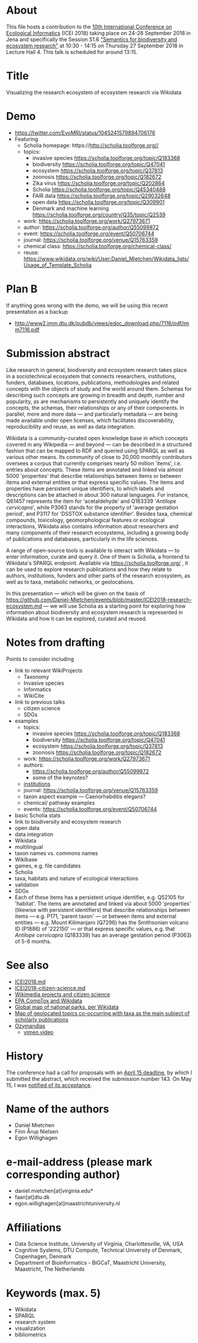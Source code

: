 # About

This file hosts a contribution to the [10th International Conference on Ecological Informatics](http://icei2018.uni-jena.de/)  (ICEI 2018) taking place on 24-28 September 2018 in Jena and specifically the Session S1.6 ["Semantics for biodiversity and ecosystem research"](https://icei2018.uni-jena.de/session/s1-6-semantics/) at 10:30 - 14:15 on Thursday 27 September 2018 in Lecture Hall 4. This talk is scheduled for around 13:15.

# Title

Visualizing the research ecosystem of ecosystem research via Wikidata

# Demo

* https://twitter.com/EvoMRI/status/1045241579894706176
* Featuring
  - Scholia homepage: https://http://scholia.toolforge.org//
  - topics: 
    - invasive species https://scholia.toolforge.org/topic/Q183368
    - biodiversity https://scholia.toolforge.org/topic/Q47041
    - ecosystem https://scholia.toolforge.org/topic/Q37813
    - zoonosis https://scholia.toolforge.org/topic/Q182672
    - Zika virus https://scholia.toolforge.org/topic/Q202864
    - Scholia https://scholia.toolforge.org/topic/Q45340488
    - FAIR data https://scholia.toolforge.org/topic/Q29032648
    - open data https://scholia.toolforge.org/topic/Q309901
    - Denmark and machine learning https://scholia.toolforge.org/country/Q35/topic/Q2539
  - work: https://scholia.toolforge.org/work/Q27973671
  - author: https://scholia.toolforge.org/author/Q55099872
  - event: https://scholia.toolforge.org/event/Q50706744
  - journal: https://scholia.toolforge.org/venue/Q15763359
  - chemical class: https://scholia.toolforge.org/chemical-class/
  - reuse: https://www.wikidata.org/wiki/User:Daniel_Mietchen/Wikidata_lists/Usage_of_Template_Scholia

# Plan B

If anything goes wrong with the demo, we will be using this recent presentation as a backup
* http://www2.imm.dtu.dk/pubdb/views/edoc_download.php/7116/pdf/imm7116.pdf

# Submission abstract

Like research in general, biodiversity and ecosystem research takes place in a sociotechnical ecosystem that connects researchers, institutions, funders, databases, locations, publications, methodologies and related concepts with the objects of study and the world around them. Schemas for describing such concepts are growing in breadth and depth, number and popularity, as are mechanisms to persistently and uniquely identify the concepts, the schemas, their relationships or any of their components. In parallel, more and more data &mdash; and particularly metadata &mdash; are being made available under open licenses, which facilitates discoverability, reproducibility and reuse, as well as data integration.

Wikidata is a community-curated open knowledge base in which concepts covered in any Wikipedia &mdash; and beyond &mdash; can be described in a structured fashion that can be mapped to RDF and queried using SPARQL as well as various other means. Its community of close to 20,000 monthly contributors oversees a corpus that currently comprises nearly 50 million 'items', i.e. entries about concepts. These items are annotated and linked via almost 5000 'properties' that describe relationships between items or between items and external entities or that express specific values. The items and properties have persistent unique identifiers, to which labels and descriptions can be attached in about 300 natural languages. For instance, Q61457 represents the item for 'acetaldehyde' and Q183339 '*Antilope cervicapra*', while P3063 stands for the property of 'average gestation period', and P3117 for 'DSSTOX substance identifier'. Besides taxa, chemical compounds, toxicology, geomorphological features or ecological interactions, Wikidata also contains information about researchers and many components of their research ecosystems, including a growing body of publications and databases, particularly in the life sciences.

A range of open-source tools is available to interact with Wikidata &mdash; to enter information, curate and query it. One of them is Scholia, a frontend to Wikidata's SPARQL endpoint. Available via https://scholia.toolforge.org/ , it can be used to explore research publications and how they relate to authors, institutions, funders and other parts of the research ecosystem, as well as to taxa, metabolic networks, or geolocations. 

In this presentation &mdash; which will be given on the basis of https://github.com/Daniel-Mietchen/events/blob/master/ICEI2018-research-ecosystem.md &mdash; we will use Scholia as a starting point for exploring how information about biodiversity and ecosystem research is represented in Wikidata and how it can be explored, curated and reused.

# Notes from drafting
Points to consider including
- link to relevant WikiProjects
  - Taxonomy
  - Invasive species
  - Informatics
  - WikiCite
- link to previous talks
  - citizen science
  - SDGs
- examples
  - topics: 
    - invasive species https://scholia.toolforge.org/topic/Q183368
    - biodiversity https://scholia.toolforge.org/topic/Q47041
    - ecosystem https://scholia.toolforge.org/topic/Q37813
    - zoonosis https://scholia.toolforge.org/topic/Q182672
  - work: https://scholia.toolforge.org/work/Q27973671
  - authors: 
    - https://scholia.toolforge.org/author/Q55099872
    - some of the keynotes?
  - [institutions](https://query.wikidata.org/#%23%20%23defaultView%3AGraph%0ASELECT%20%3Fciting_organization%20%3Fciting_organizationLabel%20%3Fcited_organization%20%3Fcited_organizationLabel%0AWITH%20%7B%0A%20%20SELECT%20DISTINCT%20%3Fciting_organization%20%3Fcited_organization%20WHERE%20%7B%0A%20%20%20%20%3Fciting_author%20%28wdt%3AP108%7Cwdt%3AP1416%29%20%3Fciting_organization%20.%20%0A%20%20%20%20%3Fcited_author%20%28wdt%3AP108%7Cwdt%3AP1416%29%20%3Fcited_organization%20.%20%0A%0A%20%20%20%20%3Fciting_work%20wdt%3AP50%20%3Fciting_author%20.%20%0A%20%20%20%20%7B%20%3Fciting_work%20wdt%3AP921%20wd%3AQ183368%20.%7D%20UNION%20%20%20%20%20%7B%20%3Fciting_work%20wdt%3AP921%20wd%3AQ42985020%20.%7D%20%0A%20%20%20%20%7B%20%3Fcited_work%20wdt%3AP921%20wd%3AQ183368%20.%7D%20UNION%20%20%20%20%20%7B%20%3Fcited_work%20wdt%3AP921%20wd%3AQ42985020%20.%7D%20%0A%20%20%20%20%3Fciting_work%20wdt%3AP2860%20%3Fcited_work%20.%20%0A%20%20%20%20%3Fcited_work%20wdt%3AP50%20%3Fcited_author%20.%20%20%0A%20%20%20%20FILTER%20%28%3Fciting_work%20%21%3D%20%3Fcited_work%29%0A%20%20%20%20FILTER%20NOT%20EXISTS%20%7B%0A%20%20%20%20%20%20%3Fciting_work%20wdt%3AP50%20%3Fauthor%20.%0A%20%20%20%20%20%20%3Fciting_work%20wdt%3AP2860%20%3Fcited_work%20.%0A%20%20%20%20%20%20%3Fcited_work%20%20wdt%3AP50%20%3Fauthor%20.%0A%20%20%20%20%7D%0A%20%20%7D%0A%7D%20AS%20%25results%0AWHERE%20%7B%0A%20%20INCLUDE%20%25results%0A%20SERVICE%20wikibase%3Alabel%20%7B%20bd%3AserviceParam%20wikibase%3Alanguage%20%22%5BAUTO_LANGUAGE%5D%2Cen%22.%20%7D%20%20%20%20%20%20%20%20%0A%20%7D%0A) 
  - journal: https://scholia.toolforge.org/venue/Q15763359
  - taxon aspect example &mdash; Caenorhabditis elegans?
  - chemical/ pathway examples
  - events: https://scholia.toolforge.org/event/Q50706744
- basic Scholia stats
- link to biodiversity and ecosystem research
- open data
- data integration
- Wikidata
- multilingual
- taxon names vs. commons names
- Wikibase
- games, e.g. file candidates
- Scholia
- taxa, habitats and nature of ecological interactions
- validation
- SDGs
- Each of these items has a persistent unique identifier, e.g. Q52105 for 'habitat'. The items are annotated and linked via about 5000 'properties' (likewise with persistent identifiers) that describe relationships between items &mdash; e.g. P171, 'parent taxon' &mdash; or between items and external entities &mdash; e.g. Mount Kilimanjaro (Q7296) has the Smithsonian volcano ID (P1886) of '222150' &mdash; or that express specific values, e.g. that *Antilope cervicapra* (Q183339) has an average gestation period (P3063) of 5-6 months.

# See also 

* [ICEI2018.md](ICEI2018.md)
* [ICEI2018-citizen-science.md](ICEI2018-citizen-science.md)
* [Wikimedia projects and citizen science](https://www.wikidata.org/wiki/User:Daniel_Mietchen/ECSA_2018)
* [EPA CompTox and Wikidata](http://chem-bla-ics.blogspot.bg/2017/01/epa-comptox-dashboard-ids-in-wikidata.html)
* [Global map of national parks, per Wikidata](https://twitter.com/SciHiBlog/status/987984942050217984)
* [Map of geolocated topics co-occurring with taxa as the main subject of scholarly publications](https://query.wikidata.org/#%23defaultView%3AMap%0ASELECT%0A%20%20%3Flocation%20%3FlocationLabel%0A%20%20%3Fgeo%0A%20%20%3Fexample_work%20%3Fexample_workLabel%0AWITH%20%7B%0A%20%20SELECT%0A%20%20%20%20%3Flocation%20%3Fgeo%0A%20%20%20%20%28SAMPLE%28%3Fwork%29%20AS%20%3Fexample_work%29%0A%20%20WHERE%20%7B%0A%20%20%20%20%23%20Find%20works%20that%20are%20marked%20with%20main%20subject%20of%20the%20topic.%0A%20%20%20%20%3Fwork%20wdt%3AP921%20%3Ftopic%20.%0A%20%20%20%20%3Ftopic%20wdt%3AP31%20wd%3AQ16521%20.%0A%20%20%20%20%0A%20%20%20%20%23%20Identify%20co-occuring%20topic%20that%20is%20geo-locatable.%20%0A%20%20%20%20%3Fwork%20wdt%3AP921%20%3Flocation%20.%0A%20%20%20%20%3Flocation%20wdt%3AP625%20%3Fgeo%20.%0A%20%20%7D%0A%20%20GROUP%20BY%20%3Flocation%20%3Fgeo%0A%7D%20AS%20%25results%0AWHERE%20%7B%0A%20%20INCLUDE%20%25results%0A%20%20%0A%20%20%23%20Label%20the%20results%0A%20%20SERVICE%20wikibase%3Alabel%20%7B%0A%20%20%20%20bd%3AserviceParam%20wikibase%3Alanguage%20%22en%2Cda%2Cde%2Ces%2Cfr%2Cjp%2Cnl%2Cno%2Cru%2Csv%2Czh%22.%0A%20%20%7D%0A%7D%0A)
* [Ozymandias](http://iphylo.blogspot.com/2018/08/gbif-challenge-entry-ozymandias.html)
  - [vimeo video](https://vimeo.com/285864743)

# History

The conference had a call for proposals with an [April 15 deadline](http://icei2018.uni-jena.de/calls/), by which I submitted the abstract, which received the submission number 143. On May 15, I was [notified of its acceptance](https://github.com/Daniel-Mietchen/events/issues/339#issuecomment-389138931).


# Name of the authors

* Daniel Mietchen
* Finn Årup Nielsen
* Egon Willighagen

# e-mail-address (please mark corresponding author)

* daniel.mietchen[at]virginia.edu*
* faan[at]dtu.dk
* egon.willighagen[at]maastrichtuniversity.nl

# Affiliations

* Data Science Institute, University of Virginia, Charlottesville, VA, USA
* Cognitive Systems, DTU Compute, Technical University of Denmark, Copenhagen, Denmark
* Department of Bioinformatics - BiGCaT, Maastricht University, Maastricht, The Netherlands

# Keywords (max. 5)

- Wikidata
- SPARQL
- research system
- visualization
- bibliometrics
